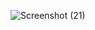 ![Screenshot (21)](https://user-images.githubusercontent.com/74793297/160721944-18b3859b-9128-4f5a-b3a9-02176734ce68.png)
